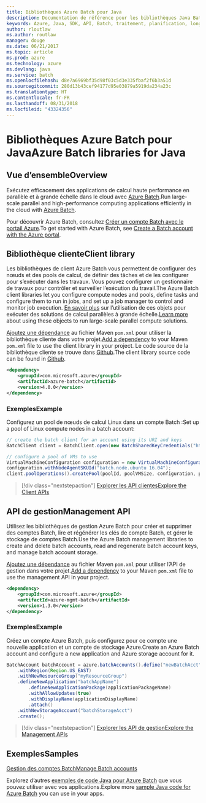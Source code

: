 ```yaml
---
title: Bibliothèques Azure Batch pour Java
description: Documentation de référence pour les bibliothèques Java Batch
keywords: Azure, Java, SDK, API, Batch, traitement, planification, longue durée
author: rloutlaw
ms.author: routlaw
manager: douge
ms.date: 06/21/2017
ms.topic: article
ms.prod: azure
ms.technology: azure
ms.devlang: java
ms.service: batch
ms.openlocfilehash: d8e7a6969bf35d98f03c5d3e335fbaf2f6b3a51d
ms.sourcegitcommit: 280d13b43cef94177d95e03879a5919da234a23c
ms.translationtype: HT
ms.contentlocale: fr-FR
ms.lasthandoff: 08/31/2018
ms.locfileid: "43324356"
---
```

# <a name="azure-batch-libraries-for-java"></a><span data-ttu-id="de7f5-104">Bibliothèques Azure Batch pour Java</span><span class="sxs-lookup"><span data-stu-id="de7f5-104">Azure Batch libraries for Java</span></span>

## <a name="overview"></a><span data-ttu-id="de7f5-105">Vue d’ensemble</span><span class="sxs-lookup"><span data-stu-id="de7f5-105">Overview</span></span>

<span data-ttu-id="de7f5-106">Exécutez efficacement des applications de calcul haute performance en parallèle et à grande échelle dans le cloud avec [Azure Batch](/azure/batch/batch-technical-overview).</span><span class="sxs-lookup"><span data-stu-id="de7f5-106">Run large-scale parallel and high-performance computing applications efficiently in the cloud with [Azure Batch](/azure/batch/batch-technical-overview).</span></span>   

<span data-ttu-id="de7f5-107">Pour découvrir Azure Batch, consultez [Créer un compte Batch avec le portail Azure](/azure/batch/batch-account-create-portal).</span><span class="sxs-lookup"><span data-stu-id="de7f5-107">To get started with Azure Batch, see [Create a Batch account with the Azure portal](/azure/batch/batch-account-create-portal).</span></span>

## <a name="client-library"></a><span data-ttu-id="de7f5-108">Bibliothèque cliente</span><span class="sxs-lookup"><span data-stu-id="de7f5-108">Client library</span></span>

<span data-ttu-id="de7f5-109">Les bibliothèques de client Azure Batch vous permettent de configurer des nœuds et des pools de calcul, de définir des tâches et de les configurer pour s’exécuter dans les travaux. Vous pouvez configurer un gestionnaire de travaux pour contrôler et surveiller l’exécution du travail.</span><span class="sxs-lookup"><span data-stu-id="de7f5-109">The Azure Batch client libraries let you configure compute nodes and pools, define tasks and configure them to run in jobs, and set up a job manager to control and monitor job execution.</span></span> <span data-ttu-id="de7f5-110">[En savoir plus](/azure/batch/batch-api-basics) sur l’utilisation de ces objets pour exécuter des solutions de calcul parallèles à grande échelle.</span><span class="sxs-lookup"><span data-stu-id="de7f5-110">[Learn more](/azure/batch/batch-api-basics) about using these objects to run large-scale parallel compute solutions.</span></span>

<span data-ttu-id="de7f5-111">[Ajoutez une dépendance](https://maven.apache.org/guides/getting-started/index.html#How_do_I_use_external_dependencies) au fichier Maven `pom.xml` pour utiliser la bibliothèque cliente dans votre projet.</span><span class="sxs-lookup"><span data-stu-id="de7f5-111">[Add a dependency](https://maven.apache.org/guides/getting-started/index.html#How_do_I_use_external_dependencies) to your Maven `pom.xml` file to use the client library in your project.</span></span> <span data-ttu-id="de7f5-112">Le code source de la bibliothèque cliente se trouve dans [Github](https://github.com/Azure/azure-batch-sdk-for-java).</span><span class="sxs-lookup"><span data-stu-id="de7f5-112">The client library source code can be found in [Github](https://github.com/Azure/azure-batch-sdk-for-java).</span></span>

```XML
<dependency>
    <groupId>com.microsoft.azure</groupId>
    <artifactId>azure-batch</artifactId>
    <version>4.0.0</version>
</dependency>
```   

### <a name="example"></a><span data-ttu-id="de7f5-113">Exemples</span><span class="sxs-lookup"><span data-stu-id="de7f5-113">Example</span></span>

<span data-ttu-id="de7f5-114">Configurez un pool de nœuds de calcul Linux dans un compte Batch :</span><span class="sxs-lookup"><span data-stu-id="de7f5-114">Set up a pool of Linux compute nodes in a batch account:</span></span>

```java
// create the batch client for an account using its URI and keys
BatchClient client = BatchClient.open(new BatchSharedKeyCredentials("https://fabrikambatch.eastus.batch.azure.com", "fabrikambatch", batchKey));

// configure a pool of VMs to use 
VirtualMachineConfiguration configuration = new VirtualMachineConfiguration();
configuration.withNodeAgentSKUId("batch.node.ubuntu 16.04");
client.poolOperations().createPool(poolId, poolVMSize, configuration, poolVMCount);
```

> [!div class="nextstepaction"]
> [<span data-ttu-id="de7f5-115">Explorer les API clientes</span><span class="sxs-lookup"><span data-stu-id="de7f5-115">Explore the Client APIs</span></span>](/java/api/overview/azure/batch/client)


## <a name="management-api"></a><span data-ttu-id="de7f5-116">API de gestion</span><span class="sxs-lookup"><span data-stu-id="de7f5-116">Management API</span></span>

<span data-ttu-id="de7f5-117">Utilisez les bibliothèques de gestion Azure Batch pour créer et supprimer des comptes Batch, lire et régénérer les clés de compte Batch, et gérer le stockage de comptes Batch.</span><span class="sxs-lookup"><span data-stu-id="de7f5-117">Use the Azure Batch management libraries to create and delete batch accounts, read and regenerate batch account keys, and manage batch account storage.</span></span>

<span data-ttu-id="de7f5-118">[Ajoutez une dépendance](https://maven.apache.org/guides/getting-started/index.html#How_do_I_use_external_dependencies) au fichier Maven `pom.xml` pour utiliser l’API de gestion dans votre projet.</span><span class="sxs-lookup"><span data-stu-id="de7f5-118">[Add a dependency](https://maven.apache.org/guides/getting-started/index.html#How_do_I_use_external_dependencies) to your Maven `pom.xml` file to use the management API in your project.</span></span>

```XML
<dependency>
    <groupId>com.microsoft.azure</groupId>
    <artifactId>azure-mgmt-batch</artifactId>
    <version>1.3.0</version>
</dependency>
```

### <a name="example"></a><span data-ttu-id="de7f5-119">Exemples</span><span class="sxs-lookup"><span data-stu-id="de7f5-119">Example</span></span>

<span data-ttu-id="de7f5-120">Créez un compte Azure Batch, puis configurez pour ce compte une nouvelle application et un compte de stockage Azure.</span><span class="sxs-lookup"><span data-stu-id="de7f5-120">Create an Azure Batch account and configure a new application and Azure storage account for it.</span></span>

```java
BatchAccount batchAccount = azure.batchAccounts().define("newBatchAcct")
    .withRegion(Region.US_EAST)
    .withNewResourceGroup("myResourceGroup")
    .defineNewApplication("batchAppName")
        .defineNewApplicationPackage(applicationPackageName)
        .withAllowUpdates(true)
        .withDisplayName(applicationDisplayName)
        .attach()
    .withNewStorageAccount("batchStorageAcct")
    .create();
```

> [!div class="nextstepaction"]
> [<span data-ttu-id="de7f5-121">Explorer les API de gestion</span><span class="sxs-lookup"><span data-stu-id="de7f5-121">Explore the Management APIs</span></span>](/java/api/overview/azure/batch/management)


## <a name="samples"></a><span data-ttu-id="de7f5-122">Exemples</span><span class="sxs-lookup"><span data-stu-id="de7f5-122">Samples</span></span>

<span data-ttu-id="de7f5-123">[Gestion des comptes Batch][1]</span><span class="sxs-lookup"><span data-stu-id="de7f5-123">[Manage Batch accounts][1]</span></span>   

<span data-ttu-id="de7f5-124">Explorez d’autres [exemples de code Java pour Azure Batch](https://azure.microsoft.com/resources/samples/?platform=java&term=batch) que vous pouvez utiliser avec vos applications.</span><span class="sxs-lookup"><span data-stu-id="de7f5-124">Explore more [sample Java code for Azure Batch](https://azure.microsoft.com/resources/samples/?platform=java&term=batch) you can use in your apps.</span></span>

[1]: https://github.com/Azure-Samples/batch-java-manage-batch-accounts
